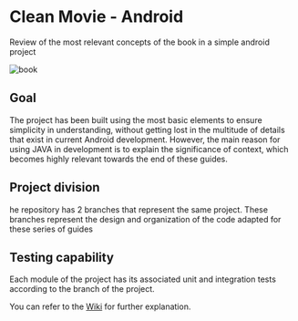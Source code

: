 # Clean Movie - Android
Review of the most relevant concepts of the book in a simple android project

![book](https://m.media-amazon.com/images/I/41-sN-mzwKL._SX218_BO1,204,203,200_QL40_FMwebp_.jpg)

## Goal
The project has been built using the most basic elements to ensure simplicity in understanding, without getting lost in the multitude of details that exist in current Android development. However, the main reason for using JAVA in development is to explain the significance of context, which becomes highly relevant towards the end of these guides.

## Project division
he repository has 2 branches that represent the same project. These branches represent the design and organization of the code adapted for these series of guides

## Testing capability
Each module of the project has its associated unit and integration tests according to the branch of the project.


You can refer to the [Wiki](https://github.com/vanskarner/CleanMovie/wiki) for further explanation.
